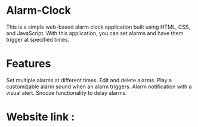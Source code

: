 # Alarm-Clock
This is a simple web-based alarm clock application built using HTML, CSS, and JavaScript. With this application, you can set alarms and have them trigger at specified times.
# Features
Set multiple alarms at different times.
Edit and delete alarms.
Play a customizable alarm sound when an alarm triggers.
Alarm notification with a visual alert.
Snooze functionality to delay alarms.
# Website link : 
